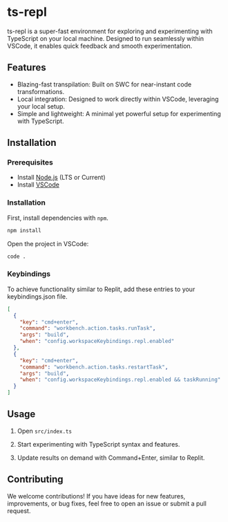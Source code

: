 # ts-repl

ts-repl is a super-fast environment for exploring and experimenting with TypeScript on your local machine. Designed to run seamlessly within VSCode, it enables quick feedback and smooth experimentation.

## Features

- Blazing-fast transpilation: Built on SWC for near-instant code transformations.
- Local integration: Designed to work directly within VSCode, leveraging your local setup.
- Simple and lightweight: A minimal yet powerful setup for experimenting with TypeScript.

## Installation

### Prerequisites

- Install [Node.js](https://nodejs.org/) (LTS or Current)
- Install [VSCode](https://code.visualstudio.com/download)

### Installation

First, install dependencies with `npm`.
```bash
npm install
```

Open the project in VSCode:
```bash
code .
```

### Keybindings

To achieve functionality similar to Replit, add these entries to your keybindings.json file.

```json
[
  {
    "key": "cmd+enter",
    "command": "workbench.action.tasks.runTask",
    "args": "build",
    "when": "config.workspaceKeybindings.repl.enabled"
  },
  {
    "key": "cmd+enter",
    "command": "workbench.action.tasks.restartTask",
    "args": "build",
    "when": "config.workspaceKeybindings.repl.enabled && taskRunning"
  }
]
```

## Usage

1. Open `src/index.ts`

2. Start experimenting with TypeScript syntax and features.

3. Update results on demand with Command+Enter, similar to Replit.


## Contributing

We welcome contributions! If you have ideas for new features, improvements, or bug fixes, feel free to open an issue or submit a pull request.
